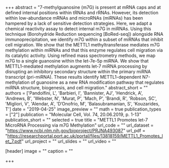 +++
abstract = "7-methylguanosine (m7G) is present at mRNA caps and at defined internal positions within tRNAs and rRNAs. However, its detection within low-abundance mRNAs and microRNAs (miRNAs) has been hampered by a lack of sensitive detection strategies. Here, we adapt a chemical reactivity assay to detect internal m7G in miRNAs. Using this technique (Borohydride Reduction sequencing [BoRed-seq]) alongside RNA immunoprecipitation, we identify m7G within a subset of miRNAs that inhibit cell migration. We show that the METTL1 methyltransferase mediates m7G methylation within miRNAs and that this enzyme regulates cell migration via its catalytic activity. Using refined mass spectrometry methods, we map m7G to a single guanosine within the let-7e-5p miRNA. We show that METTL1-mediated methylation augments let-7 miRNA processing by disrupting an inhibitory secondary structure within the primary miRNA transcript (pri-miRNA). These results identify METTL1-dependent N7-methylation of guanosine as a new RNA modification pathway that regulates miRNA structure, biogenesis, and cell migration."
abstract_short = ""
authors = ['Pandolfini, L', 'Barbieri, I', 'Bannister, AJ', 'Hendrick, A', 'Andrews, B', 'Webster, N', 'Murat, P', 'Mach, P', 'Brandi, R', 'Robson, SC', 'Migliori, V', 'Alendar, A', 'D’Onofrio, M', 'Balasubramanian, S', 'Kouzarides, T']
date = "2019-04-25"
image_preview = ""
math = true
publication_types = ["2"]
publication = "Molecular Cell, Vol. 74, 20.06.2019, p. 1-13"
publication_short = ""
selected = true
title = "METTL1 Promotes let-7 MicroRNA Processing via m7G Methylation"
url_code = ""
url_dataset = "https://www.ncbi.nlm.nih.gov/bioproject/PRJNA493087"
url_pdf = "https://researchportal.port.ac.uk/portal/files/13818159/METTL1_Promotes_let_7.pdf"
url_project = ""
url_slides = ""
url_video = ""

[header]
image = ""
caption = ""

+++


